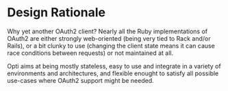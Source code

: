 # Design Rationale

Why yet another OAuth2 client?
Nearly all the Ruby implementations of OAuth2 are either strongly web-oriented (being very tied to Rack and/or Rails), or a bit clunky to use (changing the client state means it can cause race conditions between requests) or not maintained at all.

Opti aims at being mostly stateless, easy to use and integrate in a variety of environments and architectures, and flexible enought to satisfy all possible use-cases where OAuth2 support might be needed.

